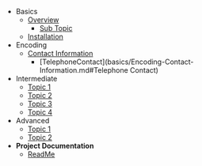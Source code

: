 - Basics
  - [Overview](basics/overview.md)
    - [Sub Topic](basics/requirements/sub-topic.md)
  - [Installation](basics/installation.md)
- Encoding
  - [Contact Information](basics/Encoding-Contact-Information.md)
    - [TelephoneContact](basics/Encoding-Contact-Information.md#Telephone Contact)
- Intermediate
  - [Topic 1](intermediate/topics-1.md)
  - [Topic 2](intermediate/topics-2.md)
  - [Topic 3](intermediate/topics-3.md)
  - [Topic 4](intermediate/topics-4.md)
- Advanced
  - [Topic 1](advanced/adv-topic-1.md)
  - [Topic 2](advanced/adv-topic-2.md)
- **Project Documentation**
  - [ReadMe](https://github.com/hibbitts-design/docsify-open-publishing-starter-kit/blob/master/README.md)
